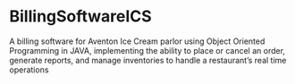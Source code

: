 # BillingSoftwareICS
A billing software for Aventon Ice Cream parlor using Object Oriented Programming in JAVA, implementing the ability to place or cancel an order, generate reports, and manage inventories to handle a restaurant’s real time operations 
